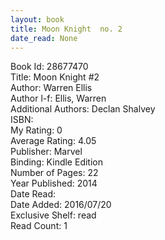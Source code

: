 ```yaml
---
layout: book
title: Moon Knight  no. 2
date_read: None
---
```


Book Id: 28677470<br />
Title: Moon Knight #2<br />
Author: Warren Ellis<br />
Author l-f: Ellis, Warren<br />
Additional Authors: Declan Shalvey<br />
ISBN: <br />
My Rating: 0<br />
Average Rating: 4.05<br />
Publisher: Marvel<br />
Binding: Kindle Edition<br />
Number of Pages: 22<br />
Year Published: 2014<br />
Date Read: <br />
Date Added: 2016/07/20<br />
Exclusive Shelf: read<br />
Read Count: 1<br />

